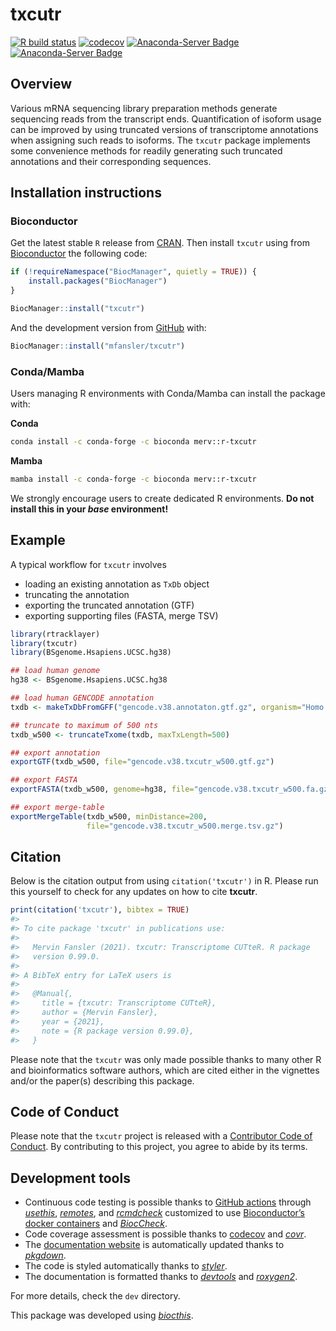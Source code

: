 
<!-- README.md is generated from README.Rmd. Please edit that file -->

# txcutr

<!-- badges: start -->

[![R build
status](https://github.com/mfansler/txcutr/workflows/R-CMD-check-bioc/badge.svg)](https://github.com/mfansler/txcutr/actions)
[![codecov](https://codecov.io/gh/mfansler/txcutr/branch/bioc-check/graph/badge.svg?token=CGGZP68G67)](https://codecov.io/gh/mfansler/txcutr)
[![Anaconda-Server
Badge](https://anaconda.org/merv/r-txcutr/badges/installer/conda.svg)](https://conda.anaconda.org/merv/r-txcutr)
[![Anaconda-Server
Badge](https://anaconda.org/merv/r-txcutr/badges/version.svg)](https://anaconda.org/merv/r-txcutr)
<!-- badges: end -->

## Overview

Various mRNA sequencing library preparation methods generate sequencing
reads from the transcript ends. Quantification of isoform usage can be
improved by using truncated versions of transcriptome annotations when
assigning such reads to isoforms. The `txcutr` package implements some
convenience methods for readily generating such truncated annotations
and their corresponding sequences.

## Installation instructions

### Bioconductor

Get the latest stable `R` release from
[CRAN](http://cran.r-project.org/). Then install `txcutr` using from
[Bioconductor](http://bioconductor.org/) the following code:

``` r
if (!requireNamespace("BiocManager", quietly = TRUE)) {
    install.packages("BiocManager")
}

BiocManager::install("txcutr")
```

And the development version from
[GitHub](https://github.com/mfansler/txcutr) with:

``` r
BiocManager::install("mfansler/txcutr")
```

### Conda/Mamba

Users managing R environments with Conda/Mamba can install the package
with:

**Conda**

``` bash
conda install -c conda-forge -c bioconda merv::r-txcutr
```

**Mamba**

``` bash
mamba install -c conda-forge -c bioconda merv::r-txcutr
```

We strongly encourage users to create dedicated R environments. **Do not
install this in your *base* environment!**

## Example

A typical workflow for `txcutr` involves

-   loading an existing annotation as `TxDb` object
-   truncating the annotation
-   exporting the truncated annotation (GTF)
-   exporting supporting files (FASTA, merge TSV)

``` r
library(rtracklayer)
library(txcutr)
library(BSgenome.Hsapiens.UCSC.hg38)

## load human genome
hg38 <- BSgenome.Hsapiens.UCSC.hg38

## load human GENCODE annotation
txdb <- makeTxDbFromGFF("gencode.v38.annotaton.gtf.gz", organism="Homo sapiens")

## truncate to maximum of 500 nts
txdb_w500 <- truncateTxome(txdb, maxTxLength=500)

## export annotation
exportGTF(txdb_w500, file="gencode.v38.txcutr_w500.gtf.gz")

## export FASTA
exportFASTA(txdb_w500, genome=hg38, file="gencode.v38.txcutr_w500.fa.gz")

## export merge-table
exportMergeTable(txdb_w500, minDistance=200,
                 file="gencode.v38.txcutr_w500.merge.tsv.gz")
```

## Citation

Below is the citation output from using `citation('txcutr')` in R.
Please run this yourself to check for any updates on how to cite
**txcutr**.

``` r
print(citation('txcutr'), bibtex = TRUE)
#> 
#> To cite package 'txcutr' in publications use:
#> 
#>   Mervin Fansler (2021). txcutr: Transcriptome CUTteR. R package
#>   version 0.99.0.
#> 
#> A BibTeX entry for LaTeX users is
#> 
#>   @Manual{,
#>     title = {txcutr: Transcriptome CUTteR},
#>     author = {Mervin Fansler},
#>     year = {2021},
#>     note = {R package version 0.99.0},
#>   }
```

Please note that the `txcutr` was only made possible thanks to many
other R and bioinformatics software authors, which are cited either in
the vignettes and/or the paper(s) describing this package.

## Code of Conduct

Please note that the `txcutr` project is released with a [Contributor
Code of Conduct](http://bioconductor.org/about/code-of-conduct/). By
contributing to this project, you agree to abide by its terms.

## Development tools

-   Continuous code testing is possible thanks to [GitHub
    actions](https://www.tidyverse.org/blog/2020/04/usethis-1-6-0/)
    through *[usethis](https://CRAN.R-project.org/package=usethis)*,
    *[remotes](https://CRAN.R-project.org/package=remotes)*, and
    *[rcmdcheck](https://CRAN.R-project.org/package=rcmdcheck)*
    customized to use [Bioconductor’s docker
    containers](https://www.bioconductor.org/help/docker/) and
    *[BiocCheck](https://bioconductor.org/packages/3.13/BiocCheck)*.
-   Code coverage assessment is possible thanks to
    [codecov](https://codecov.io/gh) and
    *[covr](https://CRAN.R-project.org/package=covr)*.
-   The [documentation website](http://mfansler.github.io/txcutr) is
    automatically updated thanks to
    *[pkgdown](https://CRAN.R-project.org/package=pkgdown)*.
-   The code is styled automatically thanks to
    *[styler](https://CRAN.R-project.org/package=styler)*.
-   The documentation is formatted thanks to
    *[devtools](https://CRAN.R-project.org/package=devtools)* and
    *[roxygen2](https://CRAN.R-project.org/package=roxygen2)*.

For more details, check the `dev` directory.

This package was developed using
*[biocthis](https://bioconductor.org/packages/3.13/biocthis)*.
